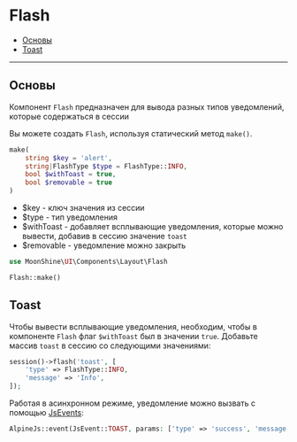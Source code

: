 # Flash

- [Основы](#basics)
- [Toast](#toast)

---

<a name="basics"></a>
## Основы

Компонент `Flash` предназначен для вывода разных типов уведомлений, которые содержаться в сессии

Вы можете создать `Flash`, используя статический метод `make()`.

```php
make(
    string $key = 'alert',
    string|FlashType $type = FlashType::INFO,
    bool $withToast = true,
    bool $removable = true
)
```

 - $key - ключ значения из сессии
 - $type - тип уведомления
 - $withToast - добавляет всплывающие уведомления, которые можно вывести, добавив в сессию значение `toast`
 - $removable - уведомление можно закрыть

```php
use MoonShine\UI\Components\Layout\Flash

Flash::make()
```

<a name="toast"></a>
## Toast

Чтобы вывести всплывающие уведомления, необходим, чтобы в компоненте `Flash` флаг `$withToast` был в значении `true`. Добавьте массив `toast` в сессию со следующими значениями:

```php
session()->flash('toast', [
    'type' => FlashType::INFO,
    'message' => 'Info',
]);
```

Работая в асинхронном режиме, уведомление можно вызвать с помощью [JsEvents](/docs/{{version}}/frontend/js#default-events):

```php
AlpineJs::event(JsEvent::TOAST, params: ['type' => 'success', 'message' => 'Success'])
```